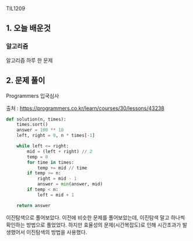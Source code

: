 TIL1209

## 1. 오늘 배운것

### 알고리즘



알고리즘 하루 한 문제

## 2. 문제 풀이

Programmers 입국심사



출처 : https://programmers.co.kr/learn/courses/30/lessons/43238

``````python
def solution(n, times):
    times.sort()
    answer = 100 ** 10
    left, right = 0, n * times[-1]

    while left <= right:
        mid = (left + right) // 2
        temp = 0
        for time in times:
            temp += mid // time
        if temp >= n:
            right = mid - 1
            answer = min(answer, mid)
        if temp < n:
            left = mid + 1

    return answer
``````

 이진탐색으로 풀어보았다. 이전에 비슷한 문제를 풀어보았는데, 이진탐색 말고 하나씩 확인하는 방법으로 풀었었다. 하지만 효율성의 문제(시간복잡도)로 인해 시간초과가 발생했어서 이진탐색의 방법을 사용했다.

